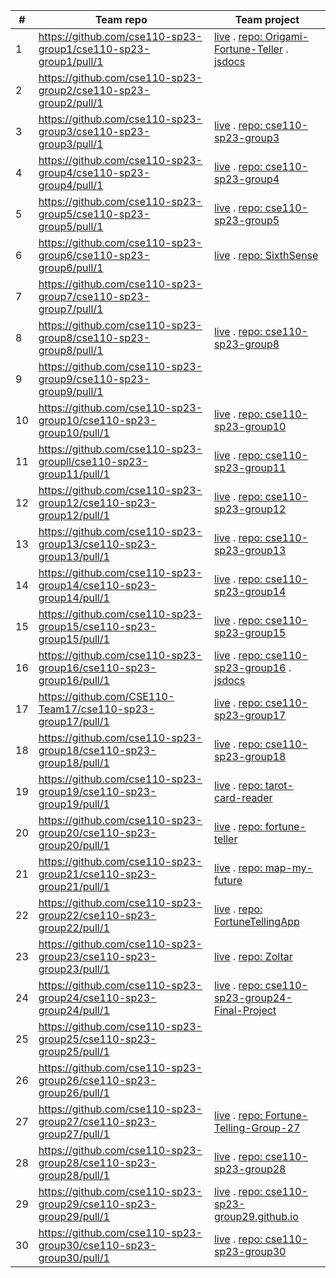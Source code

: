 <!-- https://github.com/cse110-sp23-group20/cse110-sp23-group20/pull/1 -->

\# | Team repo | Team project
--- | --- | ---
1 | https://github.com/cse110-sp23-group1/cse110-sp23-group1/pull/1 | [live](https://cse110-sp23-group1.github.io/Origami-Fortune-Teller) . [repo: Origami-Fortune-Teller](https://github.com/cse110-sp23-group1/Origami-Fortune-Teller) . [jsdocs](https://github.com/cse110-sp23-group1/origami-jsdocs)
2 | https://github.com/cse110-sp23-group2/cse110-sp23-group2/pull/1
3 | https://github.com/cse110-sp23-group3/cse110-sp23-group3/pull/1 | [live](https://cse110-sp23-group3.github.io/cse110-sp23-group3) . [repo: cse110-sp23-group3](https://github.com/cse110-sp23-group3/cse110-sp23-group3)
4 | https://github.com/cse110-sp23-group4/cse110-sp23-group4/pull/1 | [live](https://cse110-sp23-group4.github.io/cse110-sp23-group4) . [repo: cse110-sp23-group4](https://github.com/cse110-sp23-group4/cse110-sp23-group4)
5 | https://github.com/cse110-sp23-group5/cse110-sp23-group5/pull/1 | [live](https://cse110-sp23-group5.github.io/cse110-sp23-group5) . [repo: cse110-sp23-group5](https://github.com/cse110-sp23-group5/cse110-sp23-group5)
6 | https://github.com/cse110-sp23-group6/cse110-sp23-group6/pull/1 | [live](https://cse110-sp23-group6.github.io/SixthSense) . [repo: SixthSense](https://github.com/cse110-sp23-group6/SixthSense)
7 | https://github.com/cse110-sp23-group7/cse110-sp23-group7/pull/1
8 | https://github.com/cse110-sp23-group8/cse110-sp23-group8/pull/1 | [live](https://cse110-sp23-group8.github.io/cse110-sp23-group8) . [repo: cse110-sp23-group8](https://github.com/cse110-sp23-group8/cse110-sp23-group8)
9 | https://github.com/cse110-sp23-group9/cse110-sp23-group9/pull/1
10 | https://github.com/cse110-sp23-group10/cse110-sp23-group10/pull/1 | [live](https://cse110-sp23-group10.github.io/cse110-sp23-group10) . [repo: cse110-sp23-group10](https://github.com/cse110-sp23-group10/cse110-sp23-group10)
11 | https://github.com/cse110-sp23-groupll/cse110-sp23-group11/pull/1 | [live](https://cse110-sp23-groupll.github.io/cse110-sp23-group11) . [repo: cse110-sp23-group11](https://github.com/cse110-sp23-groupll/cse110-sp23-group11)
12 | https://github.com/cse110-sp23-group12/cse110-sp23-group12/pull/1 | [live](https://cse110-sp23-group12.github.io/cse110-sp23-group12) . [repo: cse110-sp23-group12](https://github.com/cse110-sp23-group12/cse110-sp23-group12)
13 | https://github.com/cse110-sp23-group13/cse110-sp23-group13/pull/1 | [live](https://cse110-sp23-group13.github.io/cse110-sp23-group13) . [repo: cse110-sp23-group13](https://github.com/cse110-sp23-group13/cse110-sp23-group13)
14 | https://github.com/cse110-sp23-group14/cse110-sp23-group14/pull/1 | [live](https://cse110-sp23-group14.github.io/cse110-sp23-group14) . [repo: cse110-sp23-group14](https://github.com/cse110-sp23-group14/cse110-sp23-group14)
15 | https://github.com/cse110-sp23-group15/cse110-sp23-group15/pull/1 | [live](https://cse110-sp23-group15.github.io/cse110-sp23-group15) . [repo: cse110-sp23-group15](https://github.com/cse110-sp23-group15/cse110-sp23-group15)
16 | https://github.com/cse110-sp23-group16/cse110-sp23-group16/pull/1 | [live](https://cse110-sp23-group16.github.io/cse110-sp23-group16) . [repo: cse110-sp23-group16](https://github.com/cse110-sp23-group16/cse110-sp23-group16) . [jsdocs](https://github.com/cse110-sp23-group16/cse110-sp23-group16-docs)
17 | https://github.com/CSE110-Team17/cse110-sp23-group17/pull/1 | [live](https://CSE110-Team17.github.io/cse110-sp23-group17) . [repo: cse110-sp23-group17](https://github.com/CSE110-Team17/cse110-sp23-group17)
18 | https://github.com/cse110-sp23-group18/cse110-sp23-group18/pull/1 | [live](https://cse110-sp23-group18.github.io/cse110-sp23-group18) . [repo: cse110-sp23-group18](https://github.com/cse110-sp23-group18/cse110-sp23-group18)
19 | https://github.com/cse110-sp23-group19/cse110-sp23-group19/pull/1 | [live](https://cse110-sp23-group19.github.io/tarot-card-reader) . [repo: tarot-card-reader](https://github.com/cse110-sp23-group19/tarot-card-reader)
20 | https://github.com/cse110-sp23-group20/cse110-sp23-group20/pull/1 | [live](https://cse110-sp23-group20.github.io/fortune-teller) . [repo: fortune-teller](https://github.com/cse110-sp23-group20/fortune-teller)
21 | https://github.com/cse110-sp23-group21/cse110-sp23-group21/pull/1 | [live](https://cse110-sp23-group21.github.io/map-my-future) . [repo: map-my-future](https://github.com/cse110-sp23-group21/map-my-future)
22 | https://github.com/cse110-sp23-group22/cse110-sp23-group22/pull/1 | [live](https://cse110-sp23-group22.github.io/FortuneTellingApp) . [repo: FortuneTellingApp](https://github.com/cse110-sp23-group22/FortuneTellingApp)
23 | https://github.com/cse110-sp23-group23/cse110-sp23-group23/pull/1 | [live](https://cse110-sp23-group23.github.io/Zoltar) . [repo: Zoltar](https://github.com/cse110-sp23-group23/Zoltar)
24 | https://github.com/cse110-sp23-group24/cse110-sp23-group24/pull/1 | [live](https://cse110-sp23-group24.github.io/cse110-sp23-group24-Final-Project) . [repo: cse110-sp23-group24-Final-Project](https://github.com/cse110-sp23-group24/cse110-sp23-group24-Final-Project)
25 | https://github.com/cse110-sp23-group25/cse110-sp23-group25/pull/1
26 | https://github.com/cse110-sp23-group26/cse110-sp23-group26/pull/1
27 | https://github.com/cse110-sp23-group27/cse110-sp23-group27/pull/1 | [live](https://cse110-sp23-group27.github.io/Fortune-Telling-Group-27) . [repo: Fortune-Telling-Group-27](https://github.com/cse110-sp23-group27/Fortune-Telling-Group-27)
28 | https://github.com/cse110-sp23-group28/cse110-sp23-group28/pull/1 | [live](https://cse110-sp23-group28.github.io/cse110-sp23-group28) . [repo: cse110-sp23-group28](https://github.com/cse110-sp23-group28/cse110-sp23-group28)
29 | https://github.com/cse110-sp23-group29/cse110-sp23-group29/pull/1 | [live](https://cse110-sp23-group29.github.io/cse110-sp23-group29.github.io) . [repo: cse110-sp23-group29.github.io](https://github.com/cse110-sp23-group29/cse110-sp23-group29.github.io)
30 | https://github.com/cse110-sp23-group30/cse110-sp23-group30/pull/1 | [live](https://cse110-sp23-group30.github.io/cse110-sp23-group30) . [repo: cse110-sp23-group30](https://github.com/cse110-sp23-group30/cse110-sp23-group30)
